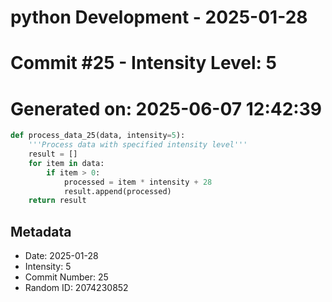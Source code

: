 ﻿# python Development - 2025-01-28
# Commit #25 - Intensity Level: 5
# Generated on: 2025-06-07 12:42:39
```python
def process_data_25(data, intensity=5):
    '''Process data with specified intensity level'''
    result = []
    for item in data:
        if item > 0:
            processed = item * intensity + 28
            result.append(processed)
    return result
```
## Metadata
- Date: 2025-01-28
- Intensity: 5
- Commit Number: 25
- Random ID: 2074230852
